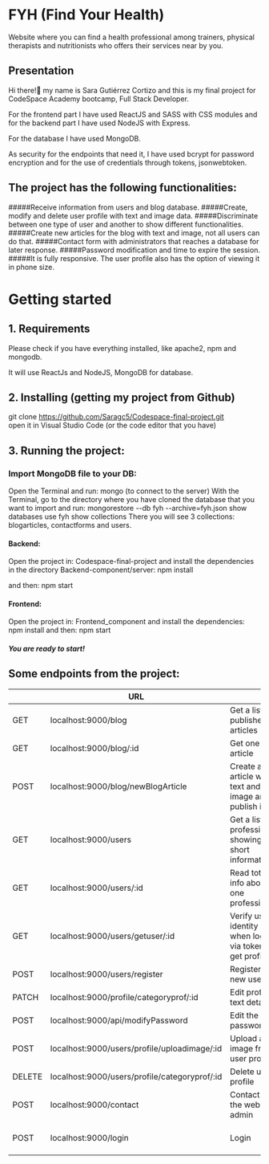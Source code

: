 # FYH (Find Your Health)
Website where you can find a health professional among trainers, physical therapists and nutritionists who offers their services near by you.

## Presentation
Hi there!👋 my name is Sara Gutiérrez Cortizo and this is my final project for CodeSpace Academy bootcamp, Full Stack Developer.

For the frontend part I have used ReactJS and SASS with CSS modules and for the backend part I have used NodeJS with Express.

For the database I have used MongoDB.

As security for the endpoints that need it, I have used bcrypt for password encryption and for the use of credentials through tokens, jsonwebtoken.


## The project has the following functionalities:
 #####Receive information from  users and blog database. 
 #####Create, modify and delete user profile with text and image data.
 #####Discriminate between one type of user and another to show different functionalities.
 #####Create new articles for the blog with text and image, not all users can do that.
 #####Contact form with administrators that reaches a database  for later response.
 #####Password modification and time to expire the session.
 #####It is fully responsive. The user profile also has the option of viewing it in phone size.

# Getting started
## 1. Requirements
Please check if you have everything installed, like apache2, npm and mongodb.

It will use ReactJs and NodeJS, MongoDB for database.
## 2. Installing (getting my project from Github)
  git clone https://github.com/Saragc5/Codespace-final-project.git  
  open it in Visual Studio Code (or the code editor that you have)

## 3. Running the project:
### Import MongoDB file to your DB:
Open the Terminal and run: mongo (to connect to the server) 
With the Terminal, go to the directory where you have cloned the database that you want to import and run:
	mongorestore --db fyh --archive=fyh.json
	show databases
	use fyh
	show collections
There you will see 3 collections: blogarticles, contactforms and users.

#### Backend:
Open the project in: Codespace-final-project and install the dependencies in the directory Backend-component/server:
npm install
 
and then:
npm start

#### Frontend:
Open the project in: Frontend_component and install the dependencies:
npm install
and then:
npm start

##### You are ready to start!

## Some endpoints from the project:


|        | URL                                           |                                                            | ROLE              |
|--------|-----------------------------------------------|------------------------------------------------------------|-------------------|
| GET    | localhost:9000/blog                           | Get a list of published articles                           | Public            |
| GET    | localhost:9000/blog/:id                       | Get one article                                            | Public            |
| POST   | localhost:9000/blog/newBlogArticle            | Create a new article with text and image and publish it    | User Prof & Admin |
| GET    | localhost:9000/users                          | Get a list of professionals showing a short information    | User & Admin      |
| GET    | localhost:9000/users/:id                      | Read total info about one professional                     | User & Admin      |
| GET    | localhost:9000/users/getuser/:id              | Verify user identity when log in via token and get profile | User & Admin      |
| POST   | localhost:9000/users/register                 | Register a new user                                        | Public            |
| PATCH  | localhost:9000/profile/categoryprof/:id       | Edit profile text details                                  | User              |
| POST   | localhost:9000/api/modifyPassword             | Edit the password                                          | User              |
| POST   | localhost:9000/users/profile/uploadimage/:id  | Upload an image from user profile                          | User              |
| DELETE | localhost:9000/users/profile/categoryprof/:id | Delete user profile                                        | User              |
| POST   | localhost:9000/contact                        | Contact to the website admin                               | Public            |
| POST   | localhost:9000/login                          | Login                                                      | User & Admin      |
